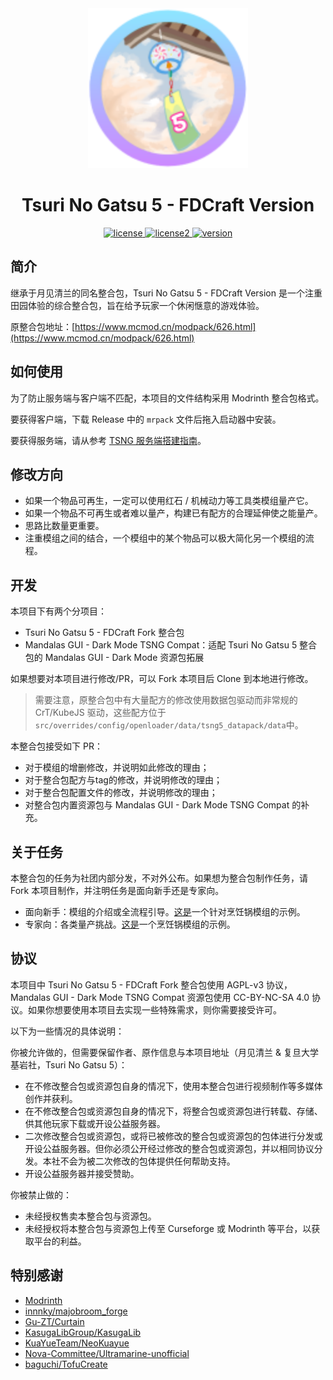 
<div align="center">
<a href="version">
    <img src="./icon.png" alt="icon" style="zoom:200%;">
</a>

# Tsuri No Gatsu 5 - FDCraft Version

<a href="./LICENSE">
    <img src="https://img.shields.io/github/license/FDCraft/TsuriNoGatsu5" alt="license">
</a>

<a href="./LICENSE2">
    <img src="https://img.shields.io/badge/license2-CC--BY--NC--SA--4.0-8A2BE2" alt="license2">
</a>

<a href="./Changelog.md">
    <img src="https://img.shields.io/badge/version-5.2.7-9999FF" alt="version">
</a>

</div>

## 简介

继承于月见清兰的同名整合包，Tsuri No Gatsu 5 - FDCraft Version 是一个注重田园体验的综合整合包，旨在给予玩家一个休闲惬意的游戏体验。

原整合包地址：[https://www.mcmod.cn/modpack/626.html](https://www.mcmod.cn/modpack/626.html)

## 如何使用

为了防止服务端与客户端不匹配，本项目的文件结构采用 Modrinth 整合包格式。

要获得客户端，下载 Release 中的 `mrpack` 文件后拖入启动器中安装。

要获得服务端，请从参考 [TSNG 服务端搭建指南](./Server.md)。

## 修改方向

- 如果一个物品可再生，一定可以使用红石 / 机械动力等工具类模组量产它。
- 如果一个物品不可再生或者难以量产，构建已有配方的合理延伸使之能量产。
- 思路比数量更重要。
- 注重模组之间的结合，一个模组中的某个物品可以极大简化另一个模组的流程。

## 开发

本项目下有两个分项目：

- Tsuri No Gatsu 5 - FDCraft Fork 整合包
- Mandalas GUI - Dark Mode TSNG Compat：适配 Tsuri No Gatsu 5 整合包的 Mandalas GUI - Dark Mode 资源包拓展

如果想要对本项目进行修改/PR，可以 Fork 本项目后 Clone 到本地进行修改。

>  需要注意，原整合包中有大量配方的修改使用数据包驱动而非常规的 CrT/KubeJS 驱动，这些配方位于 `src/overrides/config/openloader/data/tsng5_datapack/data`中。

本整合包接受如下 PR：

- 对于模组的增删修改，并说明如此修改的理由；
- 对于整合包配方与tag的修改，并说明修改的理由；
- 对于整合包配置文件的修改，并说明修改的理由；
- 对整合包内置资源包与 Mandalas GUI - Dark Mode TSNG Compat 的补充。

## 关于任务

本整合包的任务为社团内部分发，不对外公布。如果想为整合包制作任务，请 Fork 本项目制作，并注明任务是面向新手还是专家向。

- 面向新手：模组的介绍或全流程引导。[这是](https://github.com/FDCraft/TsuriNoGatsu5/tree/master/quests-example/chapters/crockpot-beginner.snbt)一个针对烹饪锅模组的示例。
- 专家向：各类量产挑战。[这是](https://github.com/FDCraft/TsuriNoGatsu5/tree/master/quests-example/chapters/crockpot-expert.snbt)一个烹饪锅模组的示例。

## 协议

本项目中 Tsuri No Gatsu 5 - FDCraft Fork 整合包使用 AGPL-v3 协议，Mandalas GUI - Dark Mode TSNG Compat 资源包使用 CC-BY-NC-SA 4.0 协议。如果你想要使用本项目去实现一些特殊需求，则你需要接受许可。

以下为一些情况的具体说明：

你被允许做的，但需要保留作者、原作信息与本项目地址（月见清兰 & 复旦大学基岩社，Tsuri No Gatsu 5）：

- 在不修改整合包或资源包自身的情况下，使用本整合包进行视频制作等多媒体创作并获利。
- 在不修改整合包或资源包自身的情况下，将整合包或资源包进行转载、存储、供其他玩家下载或开设公益服务器。
- 二次修改整合包或资源包，或将已被修改的整合包或资源包的包体进行分发或开设公益服务器。但你必须公开经过修改的整合包或资源包，并以相同协议分发。本社不会为被二次修改的包体提供任何帮助支持。
- 开设公益服务器并接受赞助。

你被禁止做的：

- 未经授权售卖本整合包与资源包。
- 未经授权将本整合包与资源包上传至 Curseforge 或 Modrinth 等平台，以获取平台的利益。

## 特别感谢

- [Modrinth](https://modrinth.com/)
- [innnky/majobroom_forge](https://github.com/innnky/majobroom_forge)
- [Gu-ZT/Curtain](https://github.com/Gu-ZT/Curtain)
- [KasugaLibGroup/KasugaLib](https://github.com/KasugaLibGroup/KasugaLib)
- [KuaYueTeam/NeoKuayue](https://github.com/KuaYueTeam/NeoKuayue)
- [Nova-Committee/Ultramarine-unofficial](https://github.com/Nova-Committee/Ultramarine-unofficial)
- [baguchi/TofuCreate](https://github.com/baguchi/TofuCreate)

